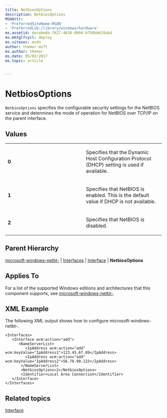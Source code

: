 ```yaml
---
title: NetbiosOptions
description: NetbiosOptions
MSHAttr:
- 'PreferredSiteName:MSDN'
- 'PreferredLib:/library/windows/hardware'
ms.assetid: decebe6b-f627-4638-8994-b756bb619ab4
ms.mktglfcycl: deploy
ms.sitesec: msdn
author: themar-msft
ms.author: themar
ms.date: 05/02/2017
ms.topic: article


---
```


# NetbiosOptions


`NetbiosOptions` specifies the configurable security settings for the NetBIOS service and determines the mode of operation for NetBIOS over TCP/IP on the parent interface.

## Values


<table>
<colgroup>
<col width="50%" />
<col width="50%" />
</colgroup>
<tbody>
<tr class="odd">
<td><p><strong>0</strong></p></td>
<td><p>Specifies that the Dynamic Host Configuration Protocol (DHCP) setting is used if available.</p></td>
</tr>
<tr class="even">
<td><p><strong>1</strong></p></td>
<td><p>Specifies that NetBIOS is enabled. This is the default value if DHCP is not available.</p></td>
</tr>
<tr class="odd">
<td><p><strong>2</strong></p></td>
<td><p>Specifies that NetBIOS is disabled.</p></td>
</tr>
</tbody>
</table>

 

## Parent Hierarchy


[microsoft-windows-netbt-](microsoft-windows-netbt.md) | [Interfaces](microsoft-windows-netbt-interfaces.md) | [Interface](microsoft-windows-netbt-interfaces-interface.md) | **NetbiosOptions**

## Applies To


For a list of the supported Windows editions and architectures that this component supports, see [microsoft-windows-netbt-](microsoft-windows-netbt.md).

## XML Example


The following XML output shows how to configure microsoft-windows-netbt-.

```
<Interfaces>
   <Interface wcm:action="add">
      <NameServerList>
         <IpAddress wcm:action="add" wcm:keyValue="IpAddress1">123.45.67.89</IpAddress>
         <IpAddress wcm:action="add" wcm:keyValue="IpAddress2">56.78.90.123</IpAddress>
       </NameServerList>
       <NetbiosOptions>2</NetbiosOptions>
       <Identifier>Local Area Connection</Identifier>
   </Interface>
</Interfaces>
```

## Related topics


[Interface](microsoft-windows-netbt-interfaces-interface.md)

 

 







